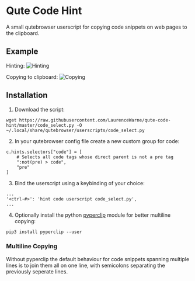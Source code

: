 # Qute Code Hint

A small qutebrowser userscript for copying code snippets on web pages to the clipboard.

## Example

Hinting:
![Hinting](https://i.imgur.com/5IBpFfO.png)

Copying to clipboard:
![Copying](https://i.imgur.com/ys9tjpt.png)

## Installation

1. Download the script:

```
wget https://raw.githubusercontent.com/LaurenceWarne/qute-code-hint/master/code_select.py -O ~/.local/share/qutebrowser/userscripts/code_select.py
```

2. In your qutebrowser config file create a new custom group for code:

```
c.hints.selectors["code"] = [
    # Selects all code tags whose direct parent is not a pre tag
    ":not(pre) > code",
    "pre"
]
```

3. Bind the userscript using a keybinding of your choice:

```
...
'<ctrl-#>': 'hint code userscript code_select.py',
...
```

4. Optionally install the python [pyperclip](https://github.com/asweigart/pyperclip) module for better multiline copying:

```
pip3 install pyperclip --user
```

### Multiline Copying
Without pyperclip the default behaviour for code snippets spanning multiple lines is to join them all on one line, with semicolons separating the previously seperate lines.
